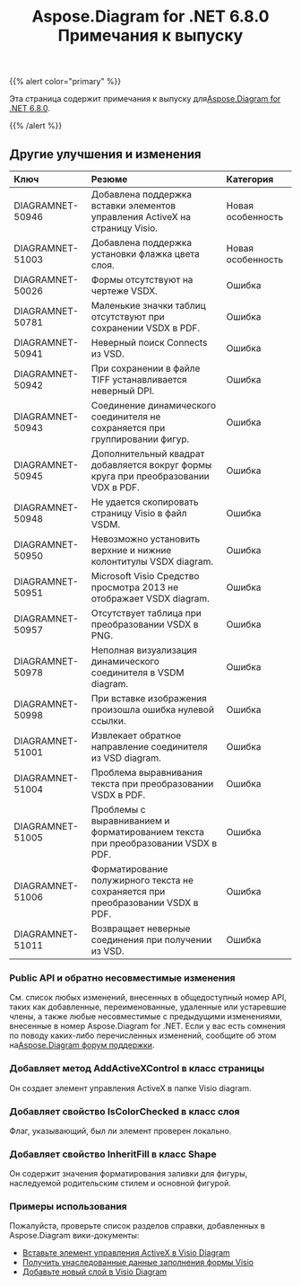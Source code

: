 ﻿---
title: Aspose.Diagram for .NET 6.8.0 Примечания к выпуску
type: docs
weight: 40
url: /ru/net/aspose-diagram-for-net-6-8-0-release-notes/
---
{{% alert color="primary" %}} 

 Эта страница содержит примечания к выпуску для[Aspose.Diagram for .NET 6.8.0](https://www.nuget.org/packages/Aspose.Diagram/6.8.0).

{{% /alert %}} 
## **Другие улучшения и изменения**

|**Ключ**|**Резюме**|**Категория**|
|:- |:- |:- |
|DIAGRAMNET-50946|Добавлена поддержка вставки элементов управления ActiveX на страницу Visio.|Новая особенность|
|DIAGRAMNET-51003|Добавлена поддержка установки флажка цвета слоя.|Новая особенность|
|DIAGRAMNET-50026|Формы отсутствуют на чертеже VSDX.|Ошибка|
|DIAGRAMNET-50781|Маленькие значки таблиц отсутствуют при сохранении VSDX в PDF.|Ошибка|
|DIAGRAMNET-50941|Неверный поиск Connects из VSD.|Ошибка|
|DIAGRAMNET-50942|При сохранении в файле TIFF устанавливается неверный DPI.|Ошибка|
|DIAGRAMNET-50943|Соединение динамического соединителя не сохраняется при группировании фигур.|Ошибка|
|DIAGRAMNET-50945|Дополнительный квадрат добавляется вокруг формы круга при преобразовании VDX в PDF.|Ошибка|
|DIAGRAMNET-50948|Не удается скопировать страницу Visio в файл VSDM.|Ошибка|
|DIAGRAMNET-50950|Невозможно установить верхние и нижние колонтитулы VSDX diagram.|Ошибка|
|DIAGRAMNET-50951|Microsoft Visio Средство просмотра 2013 не отображает VSDX diagram.|Ошибка|
|DIAGRAMNET-50957|Отсутствует таблица при преобразовании VSDX в PNG.|Ошибка|
|DIAGRAMNET-50978|Неполная визуализация динамического соединителя в VSDM diagram.|Ошибка|
|DIAGRAMNET-50998|При вставке изображения произошла ошибка нулевой ссылки.|Ошибка|
|DIAGRAMNET-51001|Извлекает обратное направление соединителя из VSD diagram.|Ошибка|
|DIAGRAMNET-51004|Проблема выравнивания текста при преобразовании VSDX в PDF.|Ошибка|
|DIAGRAMNET-51005|Проблемы с выравниванием и форматированием текста при преобразовании VSDX в PDF.|Ошибка|
|DIAGRAMNET-51006|Форматирование полужирного текста не сохраняется при преобразовании VSDX в PDF.|Ошибка|
|DIAGRAMNET-51011|Возвращает неверные соединения при получении из VSD.|Ошибка|
### **Public API и обратно несовместимые изменения**
См. список любых изменений, внесенных в общедоступный номер API, таких как добавленные, переименованные, удаленные или устаревшие члены, а также любые несовместимые с предыдущими изменениями, внесенные в номер Aspose.Diagram for .NET. Если у вас есть сомнения по поводу каких-либо перечисленных изменений, сообщите об этом на[Aspose.Diagram форум поддержки](https://forum.aspose.com/c/diagram/17).
### **Добавляет метод AddActiveXControl в класс страницы**
Он создает элемент управления ActiveX в папке Visio diagram.
### **Добавляет свойство IsColorChecked в класс слоя**
Флаг, указывающий, был ли элемент проверен локально.
### **Добавляет свойство InheritFill в класс Shape**
Он содержит значения форматирования заливки для фигуры, наследуемой родительским стилем и основной фигурой.
### **Примеры использования**
Пожалуйста, проверьте список разделов справки, добавленных в Aspose.Diagram вики-документы:

- [Вставьте элемент управления ActiveX в Visio Diagram](/diagram/ru/net/insert-an-activex-control-in-the-visio-diagram/)
- [Получить унаследованные данные заполнения формы Visio](/diagram/ru/net/set-visio-shape-s-xform-line-and-fill-data/#retrieve-inherited-fill-data-of-a-visio-shape)
- [Добавьте новый слой в Visio Diagram](/diagram/ru/net/working-with-layers/#add-a-new-layer-in-the-visio-diagram)
